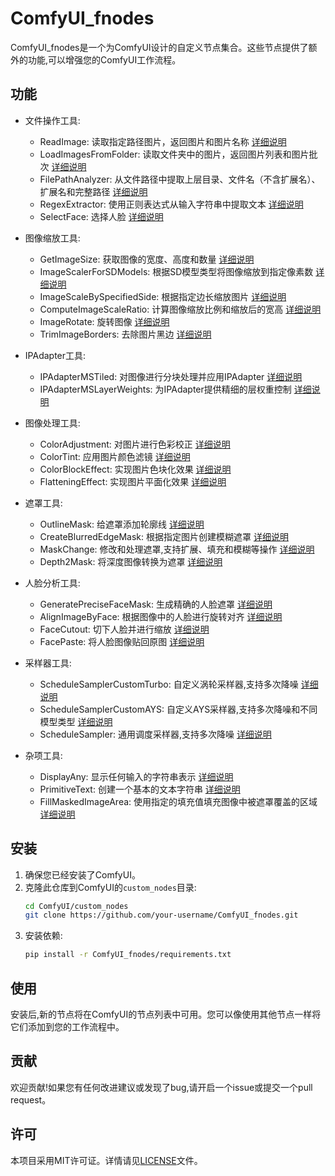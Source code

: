 # ComfyUI_fnodes

ComfyUI_fnodes是一个为ComfyUI设计的自定义节点集合。这些节点提供了额外的功能,可以增强您的ComfyUI工作流程。

## 功能

- 文件操作工具:
  - ReadImage: 读取指定路径图片，返回图片和图片名称 [详细说明](docs/file_operations.md#readimage)
  - LoadImagesFromFolder: 读取文件夹中的图片，返回图片列表和图片批次 [详细说明](docs/file_operations.md#loadimagesfromfolder)
  - FilePathAnalyzer: 从文件路径中提取上层目录、文件名（不含扩展名）、扩展名和完整路径 [详细说明](docs/file_operations.md#filepathanalyzer)
  - RegexExtractor: 使用正则表达式从输入字符串中提取文本 [详细说明](docs/file_operations.md#regexextractor)
  - SelectFace: 选择人脸 [详细说明](docs/file_operations.md#selectface)

- 图像缩放工具:
  - GetImageSize: 获取图像的宽度、高度和数量 [详细说明](docs/image_scaling.md#getimagesize)
  - ImageScalerForSDModels: 根据SD模型类型将图像缩放到指定像素数 [详细说明](docs/image_scaling.md#imagescalerforsdmodels)
  - ImageScaleBySpecifiedSide: 根据指定边长缩放图片 [详细说明](docs/image_scaling.md#imagescalebyspecifiedside)
  - ComputeImageScaleRatio: 计算图像缩放比例和缩放后的宽高 [详细说明](docs/image_scaling.md#computeimagescaleratio)
  - ImageRotate: 旋转图像 [详细说明](docs/image_scaling.md#imagerotate)
  - TrimImageBorders: 去除图片黑边 [详细说明](docs/image_scaling.md#trimimageborders)
  
- IPAdapter工具:
  - IPAdapterMSTiled: 对图像进行分块处理并应用IPAdapter [详细说明](docs/ipadapter.md#ipadaptermstiledl)
  - IPAdapterMSLayerWeights: 为IPAdapter提供精细的层权重控制 [详细说明](docs/ipadapter.md#ipadaptermslayerweights)

- 图像处理工具:
  - ColorAdjustment: 对图片进行色彩校正 [详细说明](docs/image_processing.md#coloradjustment)
  - ColorTint: 应用图片颜色滤镜 [详细说明](docs/image_processing.md#colortint)
  - ColorBlockEffect: 实现图片色块化效果 [详细说明](docs/image_processing.md#colorblockeffect)
  - FlatteningEffect: 实现图片平面化效果 [详细说明](docs/image_processing.md#flatteningeffect)

- 遮罩工具:
  - OutlineMask: 给遮罩添加轮廓线 [详细说明](docs/mask_tools.md#outlinemask)
  - CreateBlurredEdgeMask: 根据指定图片创建模糊遮罩 [详细说明](docs/mask_tools.md#createblurrededgemask)
  - MaskChange: 修改和处理遮罩,支持扩展、填充和模糊等操作 [详细说明](docs/mask_tools.md#maskchange)
  - Depth2Mask: 将深度图像转换为遮罩 [详细说明](docs/mask_tools.md#depth2mask)

- 人脸分析工具:
  - GeneratePreciseFaceMask: 生成精确的人脸遮罩 [详细说明](docs/face_analysis.md#generateprecisefacemask)
  - AlignImageByFace: 根据图像中的人脸进行旋转对齐 [详细说明](docs/face_analysis.md#alignimagebyface)
  - FaceCutout: 切下人脸并进行缩放 [详细说明](docs/face_analysis.md#facecutout)
  - FacePaste: 将人脸图像贴回原图 [详细说明](docs/face_analysis.md#facepaste)

- 采样器工具:
  - ScheduleSamplerCustomTurbo: 自定义涡轮采样器,支持多次降噪 [详细说明](docs/schedule_samplers.md#schedulesamplercustomturbo)
  - ScheduleSamplerCustomAYS: 自定义AYS采样器,支持多次降噪和不同模型类型 [详细说明](docs/schedule_samplers.md#schedulesamplercustomays)
  - ScheduleSampler: 通用调度采样器,支持多次降噪 [详细说明](docs/schedule_samplers.md#schedulesampler)

- 杂项工具:
  - DisplayAny: 显示任何输入的字符串表示 [详细说明](docs/miscellaneous.md#displayany)
  - PrimitiveText: 创建一个基本的文本字符串 [详细说明](docs/miscellaneous.md#primitivetext)
  - FillMaskedImageArea: 使用指定的填充值填充图像中被遮罩覆盖的区域 [详细说明](docs/miscellaneous.md#fillmaskedimagearea)

## 安装

1. 确保您已经安装了ComfyUI。
2. 克隆此仓库到ComfyUI的`custom_nodes`目录:
   ```bash
   cd ComfyUI/custom_nodes
   git clone https://github.com/your-username/ComfyUI_fnodes.git
   ```
3. 安装依赖:
   ```bash
   pip install -r ComfyUI_fnodes/requirements.txt
   ```

## 使用

安装后,新的节点将在ComfyUI的节点列表中可用。您可以像使用其他节点一样将它们添加到您的工作流程中。

## 贡献

欢迎贡献!如果您有任何改进建议或发现了bug,请开启一个issue或提交一个pull request。

## 许可

本项目采用MIT许可证。详情请见[LICENSE](LICENSE)文件。